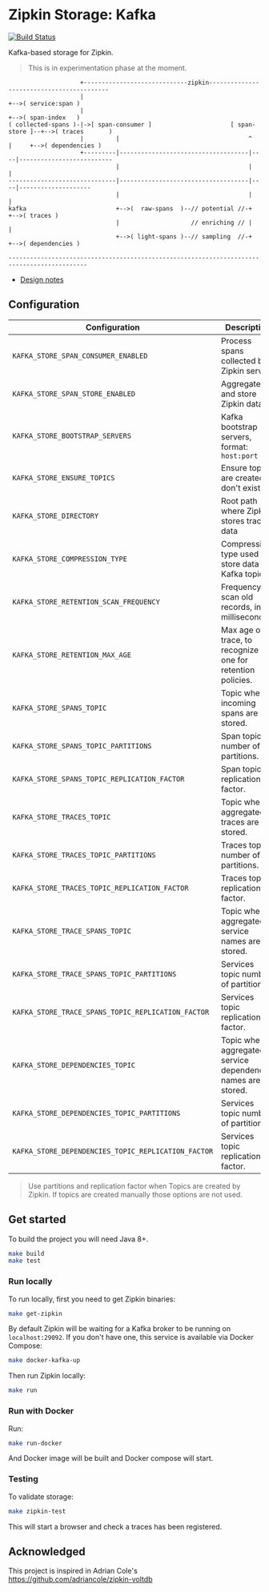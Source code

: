 # Zipkin Storage: Kafka

[![Build Status](https://www.travis-ci.org/jeqo/zipkin-storage-kafka.svg?branch=master)](https://www.travis-ci.org/jeqo/zipkin-storage-kafka)

Kafka-based storage for Zipkin.

> This is in experimentation phase at the moment.

```
                    +-----------------------------zipkin------------------------------------------
                    |                                                         +-->( service:span )
                    |                                                         +-->( span-index   )
( collected-spans )-|->[ span-consumer ]                      [ span-store ]--+-->( traces       )
                    |         |                                    ^    |     +-->( dependencies )
                    +---------|------------------------------------|----|--------------------------
                              |                                    |    |
------------------------------|------------------------------------|----|--------------------
                              |                                    |    |
kafka                         +-->(  raw-spans  )--// potential //-+    +-->( traces )
                              |                    // enriching // |    |
                              +-->( light-spans )--// sampling  //-+    +-->( dependencies )

--------------------------------------------------------------------------------------------

```

- [Design notes](DESIGN.md)

## Configuration

| Configuration | Description | Default |
|---------------|-------------|---------|
| `KAFKA_STORE_SPAN_CONSUMER_ENABLED` | Process spans collected by Zipkin server | `true` |
| `KAFKA_STORE_SPAN_STORE_ENABLED` | Aggregate and store Zipkin data | `true` |
| `KAFKA_STORE_BOOTSTRAP_SERVERS` | Kafka bootstrap servers, format: `host:port` | `localhost:9092` |
| `KAFKA_STORE_ENSURE_TOPICS` | Ensure topics are created if don't exist | `true` |
| `KAFKA_STORE_DIRECTORY` | Root path where Zipkin stores tracing data | `/tmp/zipkin` |
| `KAFKA_STORE_COMPRESSION_TYPE` | Compression type used to store data in Kafka topics | `NONE` |
| `KAFKA_STORE_RETENTION_SCAN_FREQUENCY` | Frequency to scan old records, in milliseconds. | `86400000` (1 day) |
| `KAFKA_STORE_RETENTION_MAX_AGE` | Max age of a trace, to recognize old one for retention policies. | `604800000` (7 day) |
| `KAFKA_STORE_SPANS_TOPIC` | Topic where incoming spans are stored. | `zipkin-spans` |
| `KAFKA_STORE_SPANS_TOPIC_PARTITIONS` | Span topic number of partitions. | `1` |
| `KAFKA_STORE_SPANS_TOPIC_REPLICATION_FACTOR` | Span topic replication factor. | `1` |
| `KAFKA_STORE_TRACES_TOPIC` | Topic where aggregated traces are stored. | `zipkin-traces` |
| `KAFKA_STORE_TRACES_TOPIC_PARTITIONS` | Traces topic number of partitions. | `1` |
| `KAFKA_STORE_TRACES_TOPIC_REPLICATION_FACTOR` | Traces topic replication factor. | `1` |
| `KAFKA_STORE_TRACE_SPANS_TOPIC` | Topic where aggregated service names are stored. | `zipkin-services` |
| `KAFKA_STORE_TRACE_SPANS_TOPIC_PARTITIONS` | Services topic number of partitions. | `1` |
| `KAFKA_STORE_TRACE_SPANS_TOPIC_REPLICATION_FACTOR` | Services topic replication factor. | `1` |
| `KAFKA_STORE_DEPENDENCIES_TOPIC` | Topic where aggregated service dependencies names are stored. | `zipkin-dependencies` |
| `KAFKA_STORE_DEPENDENCIES_TOPIC_PARTITIONS` | Services topic number of partitions. | `1` |
| `KAFKA_STORE_DEPENDENCIES_TOPIC_REPLICATION_FACTOR` | Services topic replication factor. | `1` |

> Use partitions and replication factor when Topics are created by Zipkin. If topics are created manually
those options are not used.

## Get started

To build the project you will need Java 8+.

```bash
make build
make test
```

### Run locally

To run locally, first you need to get Zipkin binaries:

```bash
make get-zipkin
```

By default Zipkin will be waiting for a Kafka broker to be running on `localhost:29092`. If you don't have one, 
this service is available via Docker Compose:

```bash
make docker-kafka-up
```

Then run Zipkin locally:

```bash
make run
```

### Run with Docker

Run:

```bash
make run-docker
```

And Docker image will be built and Docker compose will start.

### Testing

To validate storage:

```bash
make zipkin-test
```

This will start a browser and check a traces has been registered.

## Acknowledged

This project is inspired in Adrian Cole's <https://github.com/adriancole/zipkin-voltdb>
